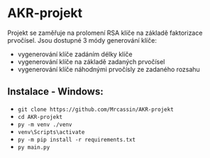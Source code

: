 # AKR-projekt

Projekt se zaměřuje na prolomení RSA klíče na základě faktorizace prvočísel. 
Jsou dostupné 3 módy generování klíče:
- vygenerování klíče zadáním délky klíče
- vygenerování klíče na základě zadaných prvočísel
- vygenerování klíče náhodnými prvočísly ze zadaného rozsahu

Instalace - Windows:
--------------------
- `git clone https://github.com/Mrcassin/AKR-projekt`
- `cd AKR-projekt`
- `py -m venv ./venv`
- `venv\Scripts\activate`
- `py -m pip install -r requirements.txt`
- `py main.py`


